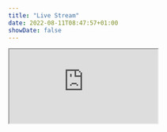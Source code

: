 ```yaml
---
title: "Live Stream"
date: 2022-08-11T08:47:57+01:00
showDate: false
---
```


<div class="container">
    <iframe class="responsive-iframe" src="https://www.churchservices.tv/whiteinch/embed" allowfullscreen></iframe>
</div>
